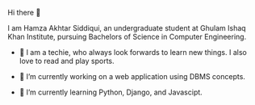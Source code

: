 Hi there 👋

I am Hamza Akhtar Siddiqui, an undergraduate student at Ghulam Ishaq Khan Institute, pursuing Bachelors of Science in Computer Engineering.

- 👦 I am a techie, who always look forwards to learn new things. I also love to read and play sports.

- 🔭 I’m currently working on a web application using DBMS concepts.
- 🌱 I’m currently learning Python, Django, and Javascipt.
